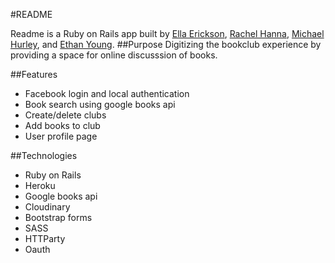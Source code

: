 #README

Readme is a Ruby on Rails app built by [Ella Erickson](https://github.com/ellazee), [Rachel Hanna](https://github.com/Nepios), [Michael Hurley](https://github.com/michaelscotthurley), and [Ethan Young](https://github.com/younge2).
##Purpose
Digitizing the bookclub experience by providing a space for online discusssion of books.

##Features
* Facebook login and local authentication
* Book search using google books api
* Create/delete clubs
* Add books to club
* User profile page

##Technologies
* Ruby on Rails
* Heroku
* Google books api
* Cloudinary
* Bootstrap forms
* SASS
* HTTParty
* Oauth
